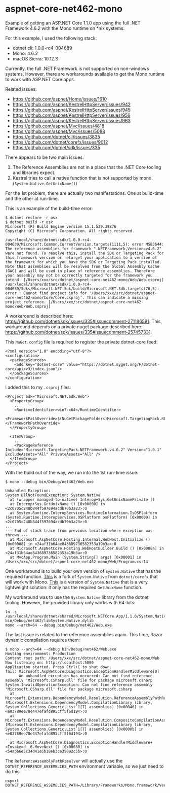 # aspnet-core-net462-mono
Example of getting an ASP.NET Core 1.1.0 app using the full .NET Framework 4.6.2 
with the Mono runtime on *nix systems.

For this example, I used the following stack:

* dotnet cli: 1.0.0-rc4-004689
* Mono: 4.6.2
* macOS Sierra: 10.12.3

Currently, the full .NET Framework is not supported on non-windows systems.
However, there are workarounds available to get the Mono runtime to work with ASP.NET Core apps.

Related issues:

* <https://github.com/aspnet/Home/issues/1610>
* <https://github.com/aspnet/KestrelHttpServer/issues/942>
* <https://github.com/aspnet/KestrelHttpServer/issues/945>
* <https://github.com/aspnet/KestrelHttpServer/issues/956>
* <https://github.com/aspnet/KestrelHttpServer/issues/963>
* <https://github.com/aspnet/Mvc/issues/4818>
* <https://github.com/aspnet/Mvc/issues/5088>
* <https://github.com/dotnet/cli/issues/3835>
* <https://github.com/dotnet/corefx/issues/9012>
* <https://github.com/dotnet/sdk/issues/335>

There appears to be two main issues:

1. The Reference Assemblies are not in a place that the .NET Core tooling and libraries expect.
1. Kestrel tries to call a native function that is not supported by mono. (`System.Native.GetUnixName()`)

For the 1st problem, there are actually two manifestations. One at build-time and the other at run-time.

This is an example of the build-time error:

```
$ dotnet restore -r osx
$ dotnet build -r osx
Microsoft (R) Build Engine version 15.1.539.38876
Copyright (C) Microsoft Corporation. All rights reserved.

/usr/local/share/dotnet/sdk/1.0.0-rc4-004689/Microsoft.Common.CurrentVersion.targets(1111,5): error MSB3644: The reference assemblies for framework ".NETFramework,Version=v4.6.2" were not found. To resolve this, install the SDK or Targeting Pack for this framework version or retarget your application to a version of the framework for which you have the SDK or Targeting Pack installed. Note that assemblies will be resolved from the Global Assembly Cache (GAC) and will be used in place of reference assemblies. Therefore your assembly may not be correctly targeted for the framework you intend. [/Users/xxx/src/dotnet/aspnet-core-net462-mono/Web/Web.csproj]
/usr/local/share/dotnet/sdk/1.0.0-rc4-004689/Sdks/Microsoft.NET.Sdk/build/Microsoft.NET.Sdk.targets(76,5): error : Cannot find project info for '/Users/xxx/src/dotnet/aspnet-core-net462-mono/Core/Core.csproj'. This can indicate a missing project reference. [/Users/xxx/src/dotnet/aspnet-core-net462-mono/Web/Web.csproj]
```

A workaround is described here: <https://github.com/dotnet/sdk/issues/335#issuecomment-271186591>.
This workaround depends on a private nuget package described here: <https://github.com/dotnet/sdk/issues/335#issuecomment-257457331>.

This `NuGet.config` file is required to register the private dotnet-core feed:

```
<?xml version="1.0" encoding="utf-8"?>
<configuration>
  <packageSources>
    <add key="dotnet-core" value="https://dotnet.myget.org/F/dotnet-core/api/v3/index.json"/>
  </packageSources>
</configuration>
```

I added this to my `.csproj` files:

```
<Project Sdk="Microsoft.NET.Sdk.Web">
  <PropertyGroup>
    ...
    <RuntimeIdentifier>win7-x64</RuntimeIdentifier>
    <FrameworkPathOverride>$(NuGetPackageFolders)Microsoft.TargetingPack.NETFramework.v4.6.2\1.0.1\lib\net462\</FrameworkPathOverride>
  </PropertyGroup>

  <ItemGroup>
    ...
    <PackageReference Include="Microsoft.TargetingPack.NETFramework.v4.6.2" Version="1.0.1" ExcludeAssets="All" PrivateAssets="All" />
  </ItemGroup>
</Project>

```

With the build out of the way, we run into the 1st run-time issue:

```
$ mono --debug bin/Debug/net462/Web.exe

Unhandled Exception:
System.DllNotFoundException: System.Native
  at (wrapper managed-to-native) Interop+Sys:GetUnixNamePrivate ()
  at Interop+Sys.GetUnixName () [0x00000] in <2c0705c248b844f597694acdb70b3a23>:0
  at System.Runtime.InteropServices.RuntimeInformation.IsOSPlatform (System.Runtime.InteropServices.OSPlatform osPlatform) [0x00009] in <2c0705c248b844f597694acdb70b3a23>:0
...
--- End of stack trace from previous location where exception was thrown ---
  at Microsoft.AspNetCore.Hosting.Internal.WebHost.Initialize () [0x00008] in <24af31b64ae843689736582353a19b3a>:0
  at Microsoft.AspNetCore.Hosting.WebHostBuilder.Build () [0x0008a] in <24af31b64ae843689736582353a19b3a>:0
  at MvcApp.Program.Main (System.String[] args) [0x00001] in /Users/xxx/src/dotnet/aspnet-core-net462-mono/Web/Program.cs:14
```

One workaround is to build your own version of `System.Native` that has the required function.
[This](https://github.com/borgdylan/corefx) is a fork of `System.Native` from `dotnet/corefx` that will work with Mono.
[This](https://github.com/Tragetaschen/libSystem.Native) is a version of `System.Native` that is a very lightweight solution: 
it only has the required `GetUnixName` function.

My workaround was to use the `System.Native` library from the dotnet tooling. However, the provided library only works with 64-bits:

```
ln -s /usr/local/share/dotnet/shared/Microsoft.NETCore.App/1.1.0/System.Native.dylib bin/Debug/net462/libSystem.Native.dylib
mono --arch=64 --debug bin/Debug/net462/Web.exe
```

The last issue is related to the reference assemblies again. 
This time, Razor dynamic compilation requires them:

```
$ mono --arch=64 --debug bin/Debug/net462/Web.exe
Hosting environment: Production
Content root path: /Users/xxx/src/dotnet/aspnet-core-net462-mono/Web
Now listening on: http://localhost:5000
Application started. Press Ctrl+C to shut down.
fail: Microsoft.AspNetCore.Diagnostics.ExceptionHandlerMiddleware[0]
      An unhandled exception has occurred: Can not find reference assembly 'Microsoft.CSharp.dll' file for package microsoft.csharp
System.InvalidOperationException: Can not find reference assembly 'Microsoft.CSharp.dll' file for package microsoft.csharp
  at Microsoft.Extensions.DependencyModel.Resolution.ReferenceAssemblyPathResolver.TryResolveAssemblyPaths (Microsoft.Extensions.DependencyModel.CompilationLibrary library, System.Collections.Generic.List`1[T] assemblies) [0x00046] in <e03789ee78e447efafd895cff5f6d194>:0
  at Microsoft.Extensions.DependencyModel.Resolution.CompositeCompilationAssemblyResolver.TryResolveAssemblyPaths (Microsoft.Extensions.DependencyModel.CompilationLibrary library, System.Collections.Generic.List`1[T] assemblies) [0x0000b] in <e03789ee78e447efafd895cff5f6d194>:0
...
  at Microsoft.AspNetCore.Diagnostics.ExceptionHandlerMiddleware+<Invoke>d__6.MoveNext () [0x00080] in <54abb6e5c34d41e5b18eb3ce35092c5b>:0
```

The `ReferenceAssemblyPathResolver` will actually use the `DOTNET_REFERENCE_ASSEMBLIES_PATH` environment variable, so we just need to do this:

```
export DOTNET_REFERENCE_ASSEMBLIES_PATH=/Library/Frameworks/Mono.framework/Versions/Current/lib/mono/4.5
```


